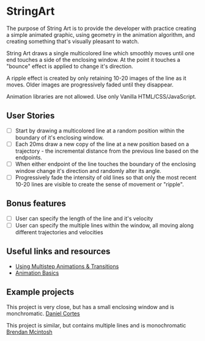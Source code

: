 # StringArt

The purpose of String Art is to provide the developer with practice creating a
simple animated graphic, using geometry in the animation algorithm, and
creating something that's visually pleasant to watch.

String Art draws a single multicolored line which smoothly moves until one
end touches a side of the enclosing window. At the point it touches a "bounce"
effect is applied to change it's direction.

A ripple effect is created by only retaining 10-20 images of the line as it 
moves. Older images are progressively faded until they disappear.

Animation libraries are not allowed. Use only Vanilla HTML/CSS/JavaScript.

## User Stories

-   [ ] Start by drawing a multicolored line at a random position within the
boundary of it's enclosing window.
-   [ ] Each 20ms draw a new copy of the line at a new position based on a
trajectory - the incremental distance from the previous line based on the
endpoints.
-   [ ] When either endpoint of the line touches the boundary of the enclosing
window change it's direction and randomly alter its angle.
-   [ ] Progressively fade the intensity of old lines so that only the most
recent 10-20 lines are visible to create the sense of movement or "ripple".

## Bonus features

-   [ ] User can specify the length of the line and it's velocity
-   [ ] User can specify the multiple lines within the window, all
moving along different trajectories and velocities

## Useful links and resources

- [Using Multistep Animations & Transitions](https://css-tricks.com/using-multi-step-animations-transitions/)
- [Animation Basics](https://www.khanacademy.org/computing/computer-programming/programming/animation-basics/a/what-are-animations)

## Example projects

This project is very close, but has a small enclosing window and is monchromatic.
[Daniel Cortes](https://codepen.io/dgca/pen/dpxreO)

This project is similar, but contains multiple lines and is monochromatic
[Brendan Mcintosh](https://codepen.io/BrendanMcintosh/pen/eBvRpy)
